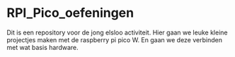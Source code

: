 # RPI_Pico_oefeningen
 Dit is een repository voor de jong elsloo activiteit. Hier gaan we leuke kleine projectjes maken met de raspberry pi pico W. En gaan we deze verbinden met wat basis hardware.
